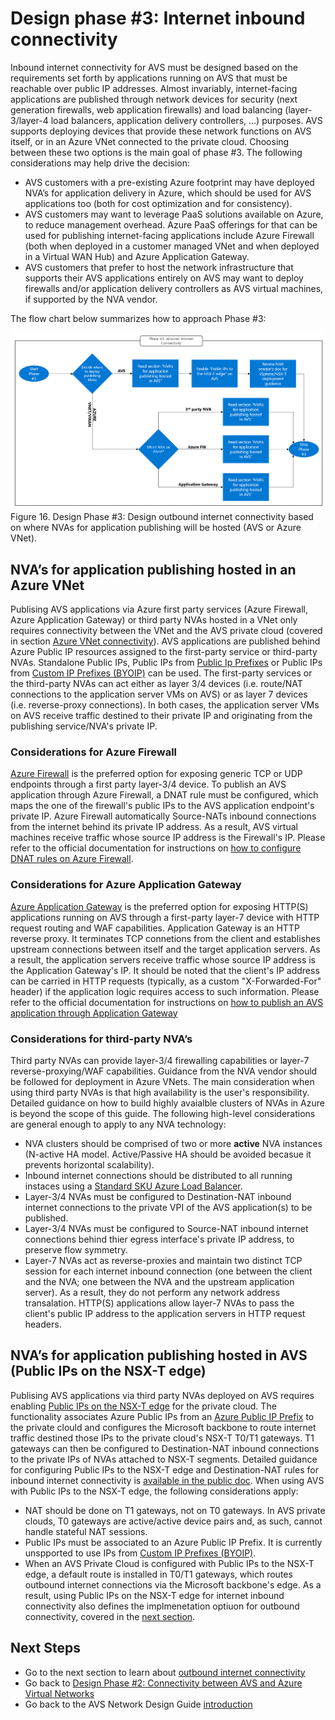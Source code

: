 # Design phase #3: Internet inbound connectivity
Inbound internet connectivity for AVS must be designed based on the requirements set forth by applications running on AVS that must be reachable over public IP addresses. Almost invariably, internet-facing applications are published through network devices for security (next generation firewalls, web application firewalls) and load balancing (layer-3/layer-4 load balancers, application delivery controllers, …) purposes. AVS supports deploying devices that provide these network functions on AVS itself, or in an Azure VNet connected to the private cloud. Choosing between these two options is the main goal of phase #3. The following considerations may help drive the decision:

- AVS customers with a pre-existing Azure footprint may have deployed NVA’s for application delivery in Azure, which should be used for AVS applications too (both for cost optimization and for consistency).
- AVS customers may want to leverage PaaS solutions available on Azure, to reduce management overhead. Azure PaaS offerings for that can be used for publishing internet-facing applications include Azure Firewall (both when deployed in a customer managed VNet and when deployed in a Virtual WAN Hub) and Azure Application Gateway.
- AVS customers that prefer to host the network infrastructure that supports their AVS applications entirely on AVS may want to deploy firewalls and/or application delivery controllers as AVS virtual machines, if supported by the NVA vendor.

The flow chart below summarizes how to approach Phase #3:
 
![figure16](media/figure16.png) 
Figure 16. Design Phase #3: Design outbound internet connectivity based on where NVAs for application publishing will be hosted (AVS or Azure VNet).

## NVA’s for application publishing hosted in an Azure VNet
Publising AVS applications via Azure first party services (Azure Firewall, Azure Application Gateway) or third party NVAs hosted in a VNet only requires connectivity between the VNet and the AVS private cloud (covered in section [Azure VNet connectivity](vnet-connectivity.md)). AVS applications are published behind Azure Public IP resources assigned to the first-party service or third-party NVAs. Standalone Public IPs, Public IPs from [Public Ip Prefixes](https://learn.microsoft.com/azure/virtual-network/ip-services/public-ip-address-prefix) or Public IPs from [Custom IP Prefixes (BYOIP)](https://learn.microsoft.com/azure/virtual-network/ip-services/custom-ip-address-prefix) can be used. The first-party services or the third-party NVAs can act either as layer 3/4 devices (i.e. route/NAT connections to the application server VMs on AVS) or as layer 7 devices (i.e. reverse-proxy connections). In both cases, the application server VMs on AVS receive traffic destined to their private IP and originating from the publishing service/NVA's private IP.  

### Considerations for Azure Firewall
[Azure Firewall](https://learn.microsoft.com/azure/firewall/overview) is the preferred option for exposing generic TCP or UDP endpoints through a first party layer-3/4 device. To publish an AVS application through Azure Firewall, a DNAT rule must be configured, which maps the one of the firewall's public IPs to the AVS application endpoint's private IP. Azure Firewall automatically Source-NATs inbound connections from the internet behind its private IP address. As a result, AVS virtual machines receive traffic whose source IP address is the Firewall's IP.
Please refer to the official documentation for instructions on [how to configure DNAT rules on Azure Firewall](https://learn.microsoft.com/azure/firewall/tutorial-firewall-dnat). 

### Considerations for Azure Application Gateway
[Azure Application Gateway](https://learn.microsoft.com/azure/application-gateway/overview-v2) is the preferred option for exposing HTTP(S) applications running on AVS through a first-party layer-7 device with HTTP request routing and WAF capabilities. Application Gateway is an HTTP reverse proxy. It terminates TCP connetions from the client and establishes upstream connections between itself and the target application servers. As a result, the application servers receive traffic whose source IP address is the Application Gateway's IP. It should be noted that the client's IP address can be carried in HTTP requests (typically, as a custom "X-Forwarded-For" header) if the application logic requires access to such information.
Please refer to the official documentation for instructions on [how to publish an AVS application through Application Gateway](https://learn.microsoft.com/azure/application-gateway/quick-create-portal)

### Considerations for third-party NVA’s
Third party NVAs can provide layer-3/4 firewalling capabilities or layer-7 reverse-proxying/WAF capabilities. Guidance from the NVA vendor should be followed for deployment in Azure VNets. The main consideration when using third party NVAs is that high availability is the user's responsibility. Detailed guidance on how to build highly avaialble clusters of NVAs in Azure is beyond the scope of this guide. The following high-level considerations are general enough to apply to any NVA technology:

- NVA clusters should be comprised of two or more **active** NVA instances (N-active HA model. Active/Passive HA should be avoided becasue it prevents horizontal scalability).
- Inbound internet connections should be distributed to all running instaces using a [Standard SKU Azure Load Balancer](https://learn.microsoft.com/azure/load-balancer/skus).  
- Layer-3/4 NVAs must be configured to Destination-NAT inbound internet connections to the private VPI of the AVS application(s) to be published.
- Layer-3/4 NVAs must be configured to Source-NAT inbound internet connections behind thier egress interface's private IP address, to preserve flow symmetry.  
- Layer-7 NVAs act as reverse-proxies and maintain two distinct TCP session for each internet inbound connection (one between the client and the NVA; one between the NVA and the upstream application server). As a result, they do not perform any network address transalation. HTTP(S) applications allow layer-7 NVAs to pass the client's public IP address to the application servers in HTTP request headers.

## NVA’s for application publishing hosted in AVS (Public IPs on the NSX-T edge)
Publising AVS applications via third party NVAs deployed on AVS requires enabling [Public IPs on the NSX-T edge](https://learn.microsoft.com/azure/azure-vmware/enable-public-ip-nsx-edge) for the private cloud. The functionality associates Azure Public IPs from an [Azure Public IP Prefix](https://learn.microsoft.com/azure/virtual-network/ip-services/public-ip-address-prefix) to the private clould and configures the Microsoft backbone to route internet traffic destined those IPs to the private cloud's NSX-T T0/T1 gateways. T1 gateways can then be configured to Destination-NAT inbound connections to the private IPs of NVAs attached to NSX-T segments. Detailed guidance for configuring Public IPs to the NSX-T edge and Destination-NAT rules for inbound internet connectivity is [available in the public doc](https://learn.microsoft.com/azure/azure-vmware/enable-public-ip-nsx-edge#inbound-internet-access-for-vms).
When using AVS with Public IPs to the NSX-T edge, the following considerations apply:

- NAT should be done on T1 gateways, not on T0 gateways. In AVS private clouds, T0 gateways are active/active device pairs and, as such, cannot handle stateful NAT sessions. 
- Public IPs must be associated to an Azure Public IP Prefix. It is currently unspported to use IPs from [Custom IP Prefixes (BYOIP)](https://learn.microsoft.com/azure/virtual-network/ip-services/custom-ip-address-prefix).
- When an AVS Private Cloud is configured with Public IPs to the NSX-T edge, a default route is installed in T0/T1 gateways, which routes outbound internet connections via the Microsoft backbone's edge. As a result, using Public IPs on the NSX-T edge for internet inbound connectivity also defines the implmenetation optiuon for outbound connectivity, covered in the [next section](internet-outbound-connectivity.md).

## Next Steps
- Go to the next section to learn about [outbound internet connectivity](internet-outbound-connectivity.md)
- Go back to [Design Phase #2: Connectivity between AVS and Azure Virtual Networks](vnet-connectivity.md)
- Go back to the AVS Network Design Guide [introduction](readme.md)